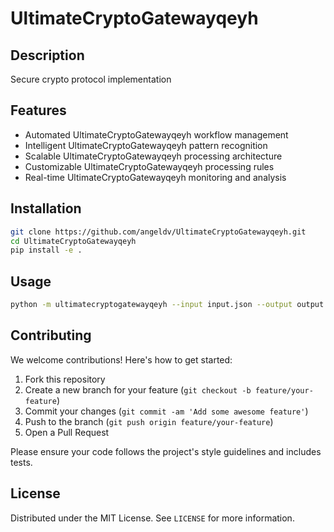 # UltimateCryptoGatewayqeyh

## Description

Secure crypto protocol implementation

## Features

- Automated UltimateCryptoGatewayqeyh workflow management
- Intelligent UltimateCryptoGatewayqeyh pattern recognition
- Scalable UltimateCryptoGatewayqeyh processing architecture
- Customizable UltimateCryptoGatewayqeyh processing rules
- Real-time UltimateCryptoGatewayqeyh monitoring and analysis
## Installation

```bash
git clone https://github.com/angeldv/UltimateCryptoGatewayqeyh.git
cd UltimateCryptoGatewayqeyh
pip install -e .
```

## Usage

```bash
python -m ultimatecryptogatewayqeyh --input input.json --output output.json
```

## Contributing

We welcome contributions! Here's how to get started:

1. Fork this repository
2. Create a new branch for your feature (`git checkout -b feature/your-feature`)
3. Commit your changes (`git commit -am 'Add some awesome feature'`)
4. Push to the branch (`git push origin feature/your-feature`)
5. Open a Pull Request

Please ensure your code follows the project's style guidelines and includes tests.

## License

Distributed under the MIT License. See `LICENSE` for more information.
